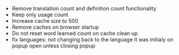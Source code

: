 - Remove translation count and definition count functionality
- Keep only usage count
- Increase cache size to 500
- Remove caches on browser startup
- Do not reset word learned count on cache clean up
- fix languages: not changing back to the language it was initialy on popup open unless closing popup